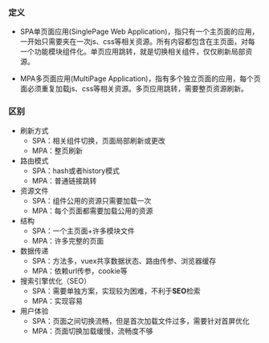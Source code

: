 
### 定义
  - SPA单页面应用(SinglePage Web Application)，指只有一个主页面的应用，一开始只需要夹在一次js、css等相关资源。所有内容都包含在主页面，对每一个功能模块组件化。单页应用跳转，就是切换相关组件，仅仅刷新局部资源。

  - MPA多页面应用(MultiPage Application)，指有多个独立页面的应用，每个页面必须重复加载js、css等相关资源。多页应用跳转，需要整页资源刷新。

### 区别
  - 刷新方式
    - SPA：相关组件切换，页面局部刷新或更改
    - MPA：整页刷新
  - 路由模式
    - SPA：hash或者history模式
    - MPA：普通链接跳转
  - 资源文件
    - SPA：组件公用的资源只需要加载一次
    - MPA：每个页面都需要加载公用的资源
  - 结构
    - SPA：一个主页面+许多模块文件
    - MPA：许多完整的页面
  - 数据传递
    - SPA：方法多，vuex共享数据状态、路由传参、浏览器缓存
    - MPA：依赖url传参，cookie等
  - 搜索引擎优化（SEO）
    - SPA：需要单独方案，实现较为困难，不利于**SEO**检索 
    - MPA：实现容易
  - 用户体验
    - SPA：页面之间切换流畅，但是首次加载文件过多，需要针对首屏优化
    - MPA：页面切换加载缓慢，流畅度不够